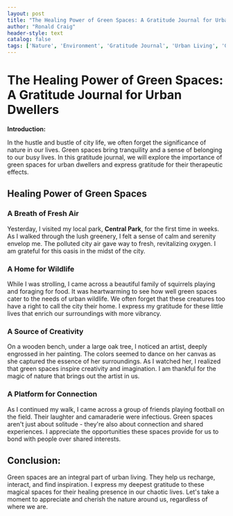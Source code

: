 ```yaml
---
layout: post
title: "The Healing Power of Green Spaces: A Gratitude Journal for Urban Dwellers"
author: "Ronald Craig"
header-style: text
catalog: false
tags: ['Nature', 'Environment', 'Gratitude Journal', 'Urban Living', 'Green Spaces', 'Healing Power']
---
```


# The Healing Power of Green Spaces: A Gratitude Journal for Urban Dwellers

**Introduction:**

In the hustle and bustle of city life, we often forget the significance of nature in our lives. Green spaces bring tranquility and a sense of belonging to our busy lives. In this gratitude journal, we will explore the importance of green spaces for urban dwellers and express gratitude for their therapeutic effects.

## Healing Power of Green Spaces

### A Breath of Fresh Air 

Yesterday, I visited my local park, **Central Park**, for the first time in weeks. As I walked through the lush greenery, I felt a sense of calm and serenity envelop me. The polluted city air gave way to fresh, revitalizing oxygen. I am grateful for this oasis in the midst of the city.

### A Home for Wildlife

While I was strolling, I came across a beautiful family of squirrels playing and foraging for food. It was heartwarming to see how well green spaces cater to the needs of urban wildlife. We often forget that these creatures too have a right to call the city their home. I express my gratitude for these little lives that enrich our surroundings with more vibrancy.

### A Source of Creativity

On a wooden bench, under a large oak tree, I noticed an artist, deeply engrossed in her painting. The colors seemed to dance on her canvas as she captured the essence of her surroundings. As I watched her, I realized that green spaces inspire creativity and imagination. I am thankful for the magic of nature that brings out the artist in us.

### A Platform for Connection

As I continued my walk, I came across a group of friends playing football on the field. Their laughter and camaraderie were infectious. Green spaces aren't just about solitude - they're also about connection and shared experiences. I appreciate the opportunities these spaces provide for us to bond with people over shared interests.

## Conclusion:

Green spaces are an integral part of urban living. They help us recharge, interact, and find inspiration. I express my deepest gratitude to these magical spaces for their healing presence in our chaotic lives. Let's take a moment to appreciate and cherish the nature around us, regardless of where we are.
